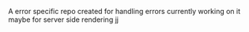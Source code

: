A error specific repo created for handling errors
currently working on it
maybe for server side rendering
jj
